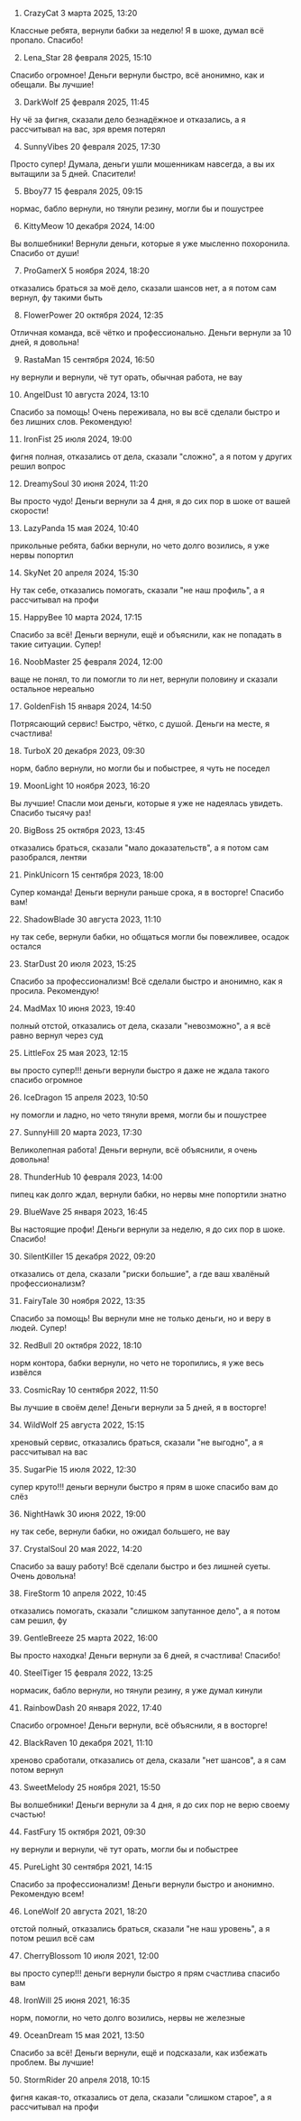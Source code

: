 1. CrazyCat
3 марта 2025, 13:20

Классные ребята, вернули бабки за неделю! Я в шоке, думал всё пропало. Спасибо!

2. Lena_Star
28 февраля 2025, 15:10

Спасибо огромное! Деньги вернули быстро, всё анонимно, как и обещали. Вы лучшие!

3. DarkWolf
25 февраля 2025, 11:45

Ну чё за фигня, сказали дело безнадёжное и отказались, а я рассчитывал на вас, зря время потерял

4. SunnyVibes
20 февраля 2025, 17:30

Просто супер! Думала, деньги ушли мошенникам навсегда, а вы их вытащили за 5 дней. Спасители!

5. Bboy77
15 февраля 2025, 09:15

нормас, бабло вернули, но тянули резину, могли бы и пошустрее

6. KittyMeow
10 декабря 2024, 14:00

Вы волшебники! Вернули деньги, которые я уже мысленно похоронила. Спасибо от души!

7. ProGamerX
5 ноября 2024, 18:20

отказались браться за моё дело, сказали шансов нет, а я потом сам вернул, фу такими быть

8. FlowerPower
20 октября 2024, 12:35

Отличная команда, всё чётко и профессионально. Деньги вернули за 10 дней, я довольна!

9. RastaMan
15 сентября 2024, 16:50

ну вернули и вернули, чё тут орать, обычная работа, не вау

10. AngelDust
10 августа 2024, 13:10

Спасибо за помощь! Очень переживала, но вы всё сделали быстро и без лишних слов. Рекомендую!

11. IronFist
25 июля 2024, 19:00

фигня полная, отказались от дела, сказали "сложно", а я потом у других решил вопрос

12. DreamySoul
30 июня 2024, 11:20

Вы просто чудо! Деньги вернули за 4 дня, я до сих пор в шоке от вашей скорости!

13. LazyPanda
15 мая 2024, 10:40

прикольные ребята, бабки вернули, но чето долго возились, я уже нервы попортил

14. SkyNet
20 апреля 2024, 15:30

Ну так себе, отказались помогать, сказали "не наш профиль", а я рассчитывал на профи

15. HappyBee
10 марта 2024, 17:15

Спасибо за всё! Деньги вернули, ещё и объяснили, как не попадать в такие ситуации. Супер!

16. NoobMaster
25 февраля 2024, 12:00

ваще не понял, то ли помогли то ли нет, вернули половину и сказали остальное нереально

17. GoldenFish
15 января 2024, 14:50

Потрясающий сервис! Быстро, чётко, с душой. Деньги на месте, я счастлива!

18. TurboX
20 декабря 2023, 09:30

норм, бабло вернули, но могли бы и побыстрее, я чуть не поседел

19. MoonLight
10 ноября 2023, 16:20

Вы лучшие! Спасли мои деньги, которые я уже не надеялась увидеть. Спасибо тысячу раз!

20. BigBoss
25 октября 2023, 13:45

отказались браться, сказали "мало доказательств", а я потом сам разобрался, лентяи

21. PinkUnicorn
15 сентября 2023, 18:00

Супер команда! Деньги вернули раньше срока, я в восторге! Спасибо вам!

22. ShadowBlade
30 августа 2023, 11:10

ну так себе, вернули бабки, но общаться могли бы повежливее, осадок остался

23. StarDust
20 июля 2023, 15:25

Спасибо за профессионализм! Всё сделали быстро и анонимно, как я просила. Рекомендую!

24. MadMax
10 июня 2023, 19:40

полный отстой, отказались от дела, сказали "невозможно", а я всё равно вернул через суд

25. LittleFox
25 мая 2023, 12:15

вы просто супер!!! деньги вернули быстро я даже не ждала такого спасибо огромное

26. IceDragon
15 апреля 2023, 10:50

ну помогли и ладно, но чето тянули время, могли бы и пошустрее

27. SunnyHill
20 марта 2023, 17:30

Великолепная работа! Деньги вернули, всё объяснили, я очень довольна!

28. ThunderHub
10 февраля 2023, 14:00

пипец как долго ждал, вернули бабки, но нервы мне попортили знатно

29. BlueWave
25 января 2023, 16:45

Вы настоящие профи! Деньги вернули за неделю, я до сих пор в шоке. Спасибо!

30. SilentKiller
15 декабря 2022, 09:20

отказались от дела, сказали "риски большие", а где ваш хвалёный профессионализм?

31. FairyTale
30 ноября 2022, 13:35

Спасибо за помощь! Вы вернули мне не только деньги, но и веру в людей. Супер!

32. RedBull
20 октября 2022, 18:10

норм контора, бабки вернули, но чето не торопились, я уже весь извёлся

33. CosmicRay
10 сентября 2022, 11:50

Вы лучшие в своём деле! Деньги вернули за 5 дней, я в восторге!

34. WildWolf
25 августа 2022, 15:15

хреновый сервис, отказались браться, сказали "не выгодно", а я рассчитывал на вас

35. SugarPie
15 июля 2022, 12:30

супер круто!!! деньги вернули быстро я прям в шоке спасибо вам до слёз

36. NightHawk
30 июня 2022, 19:00

ну так себе, вернули бабки, но ожидал большего, не вау

37. CrystalSoul
20 мая 2022, 14:20

Спасибо за вашу работу! Всё сделали быстро и без лишней суеты. Очень довольна!

38. FireStorm
10 апреля 2022, 10:45

отказались помогать, сказали "слишком запутанное дело", а я потом сам решил, фу

39. GentleBreeze
25 марта 2022, 16:00

Вы просто находка! Деньги вернули за 6 дней, я счастлива! Спасибо!

40. SteelTiger
15 февраля 2022, 13:25

нормасик, бабло вернули, но тянули резину, я уже думал кинули

41. RainbowDash
20 января 2022, 17:40

Спасибо огромное! Деньги вернули, всё объяснили, я в восторге!

42. BlackRaven
10 декабря 2021, 11:10

хреново сработали, отказались от дела, сказали "нет шансов", а я сам потом вернул

43. SweetMelody
25 ноября 2021, 15:50

Вы волшебники! Деньги вернули за 4 дня, я до сих пор не верю своему счастью!

44. FastFury
15 октября 2021, 09:30

ну вернули и вернули, чё тут орать, могли бы и побыстрее

45. PureLight
30 сентября 2021, 14:15

Спасибо за профессионализм! Деньги вернули быстро и анонимно. Рекомендую всем!

46. LoneWolf
20 августа 2021, 18:20

отстой полный, отказались браться, сказали "не наш уровень", а я потом решил всё сам

47. CherryBlossom
10 июля 2021, 12:00

вы просто супер!!! деньги вернули быстро я прям счастлива спасибо вам

48. IronWill
25 июня 2021, 16:35

норм, помогли, но чето долго возились, нервы не железные

49. OceanDream
15 мая 2021, 13:50

Спасибо за всё! Деньги вернули, ещё и подсказали, как избежать проблем. Вы лучшие!

50. StormRider
20 апреля 2018, 10:15

фигня какая-то, отказались от дела, сказали "слишком старое", а я рассчитывал на профи